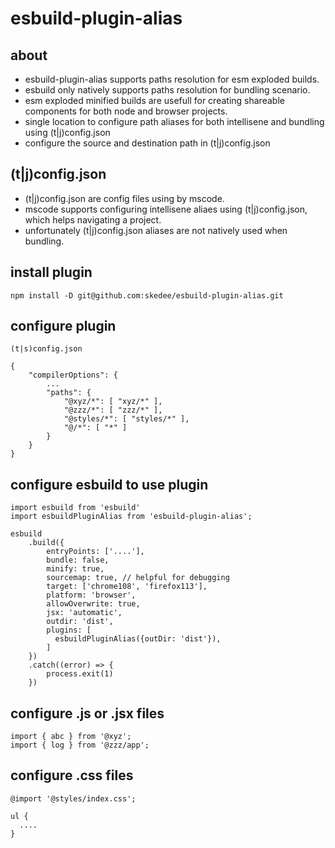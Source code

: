 # esbuild-plugin-alias

## about
* esbuild-plugin-alias supports paths resolution for esm exploded builds.
* esbuild only natively supports paths resolution for bundling scenario.
* esm exploded minified builds are usefull for creating shareable components for both node and
browser projects.
* single location to configure path aliases for both intellisene and bundling using (t|j)config.json
* configure the source and destination path in (t|j)config.json

## (t|j)config.json
* (t|j)config.json are config files using by mscode.
* mscode supports configuring
intellisene aliaes using (t|j)config.json, which helps navigating a project.
* unfortunately (t|j)config.json aliases are not natively used when bundling.

## install plugin
```
npm install -D git@github.com:skedee/esbuild-plugin-alias.git
```

## configure plugin
```
(t|s)config.json

{
    "compilerOptions": {
        ...
        "paths": {
            "@xyz/*": [ "xyz/*" ],
            "@zzz/*": [ "zzz/*" ],
            "@styles/*": [ "styles/*" ],
            "@/*": [ "*" ]
        }
    }
}
```

## configure esbuild to use plugin
```
import esbuild from 'esbuild'
import esbuildPluginAlias from 'esbuild-plugin-alias';

esbuild
    .build({
        entryPoints: ['....'],
        bundle: false,
        minify: true,
        sourcemap: true, // helpful for debugging
        target: ['chrome108', 'firefox113'],
        platform: 'browser',
        allowOverwrite: true,
        jsx: 'automatic',
        outdir: 'dist',
        plugins: [
          esbuildPluginAlias({outDir: 'dist'}),
        ]
    })
    .catch((error) => {
        process.exit(1)
    })
```

## configure .js or .jsx files

```
import { abc } from '@xyz';
import { log } from '@zzz/app';
```
## configure .css files

```
@import '@styles/index.css';

ul {
  ....
}
```
